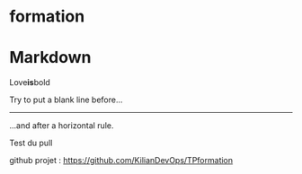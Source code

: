 # formation
# Markdown
Love**is**bold

Try to put a blank line before...

---

...and after a horizontal rule.

Test du pull

github projet : <https://github.com/KilianDevOps/TPformation>